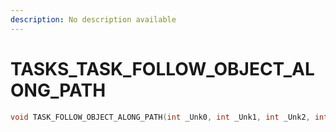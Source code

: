 ```yaml
---
description: No description available 
---
```


# TASKS\_TASK_FOLLOW_OBJECT_ALONG_PATH

```cpp
void TASK_FOLLOW_OBJECT_ALONG_PATH(int _Unk0, int _Unk1, int _Unk2, int _Unk3, int _Unk4, int _Unk5);
```